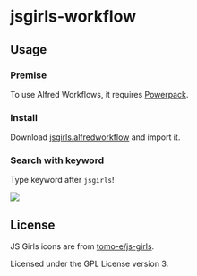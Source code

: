 # jsgirls-workflow

## Usage

### Premise

To use Alfred Workflows, it requires [Powerpack](http://www.alfredapp.com/powerpack/).

### Install

Download [jsgirls.alfredworkflow](https://github.com/1000ch/jsgirls-workflow/blob/master/jsgirls.alfredworkflow?raw=true) and import it.

### Search with keyword

Type keyword after `jsgirls`!

![](https://raw.github.com/1000ch/jsgirls-workflow/master/screenshot/jsgirls.png)

## License

JS Girls icons are from [tomo-e/js-girls](http://github.com/tomo-e/js-girls).

Licensed under the GPL License version 3.